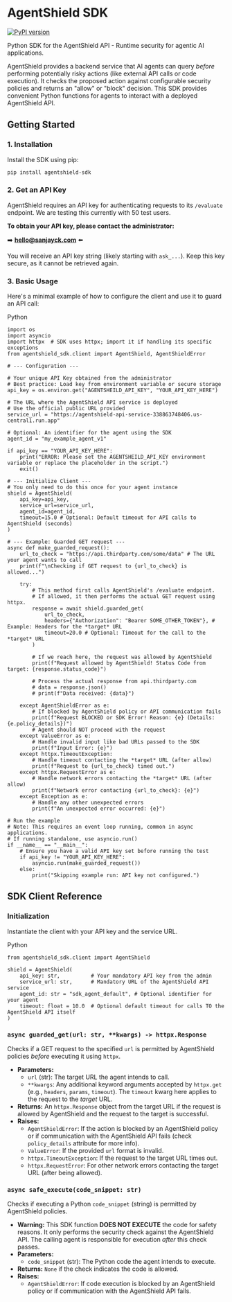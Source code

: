 # AgentShield SDK

[![PyPI version](https://badge.fury.io/py/agentshield-sdk.svg)](https://badge.fury.io/py/agentshield-sdk)

Python SDK for the AgentShield API - Runtime security for agentic AI applications.

AgentShield provides a backend service that AI agents can query *before* performing potentially risky actions (like external API calls or code execution). It checks the proposed action against configurable security policies and returns an "allow" or "block" decision. This SDK provides convenient Python functions for agents to interact with a deployed AgentShield API.

## Getting Started

### 1. Installation

Install the SDK using pip:

```bash
pip install agentshield-sdk
```

### 2. Get an API Key

AgentShield requires an API key for authenticating requests to its `/evaluate` endpoint. We are testing this currently with 50 test users.

**To obtain your API key, please contact the administrator:**

➡️ **hello@sanjayck.com** ⬅️

You will receive an API key string (likely starting with `ask_...`). Keep this key secure, as it cannot be retrieved again.

### 3. Basic Usage

Here's a minimal example of how to configure the client and use it to guard an API call:

Python

```
import os
import asyncio
import httpx  # SDK uses httpx; import it if handling its specific exceptions
from agentshield_sdk.client import AgentShield, AgentShieldError

# --- Configuration ---

# Your unique API Key obtained from the administrator
# Best practice: Load key from environment variable or secure storage
api_key = os.environ.get("AGENTSHEILD_API_KEY", "YOUR_API_KEY_HERE")

# The URL where the AgentShield API service is deployed
# Use the official public URL provided
service_url = "https://agentshield-api-service-338863748406.us-central1.run.app"

# Optional: An identifier for the agent using the SDK
agent_id = "my_example_agent_v1"

if api_key == "YOUR_API_KEY_HERE":
    print("ERROR: Please set the AGENTSHEILD_API_KEY environment variable or replace the placeholder in the script.")
    exit()

# --- Initialize Client ---
# You only need to do this once for your agent instance
shield = AgentShield(
    api_key=api_key,
    service_url=service_url,
    agent_id=agent_id,
    timeout=15.0 # Optional: Default timeout for API calls to AgentShield (seconds)
)

# --- Example: Guarded GET request ---
async def make_guarded_request():
    url_to_check = "https://api.thirdparty.com/some/data" # The URL your agent wants to call
    print(f"\nChecking if GET request to {url_to_check} is allowed...")

    try:
        # This method first calls AgentShield's /evaluate endpoint.
        # If allowed, it then performs the actual GET request using httpx.
        response = await shield.guarded_get(
            url_to_check,
            headers={"Authorization": "Bearer SOME_OTHER_TOKEN"}, # Example: Headers for the *target* URL
            timeout=20.0 # Optional: Timeout for the call to the *target* URL
        )

        # If we reach here, the request was allowed by AgentShield
        print(f"Request allowed by AgentShield! Status Code from target: {response.status_code}")

        # Process the actual response from api.thirdparty.com
        # data = response.json()
        # print(f"Data received: {data}")

    except AgentShieldError as e:
        # If blocked by AgentShield policy or API communication fails
        print(f"Request BLOCKED or SDK Error! Reason: {e} (Details: {e.policy_details})")
        # Agent should NOT proceed with the request
    except ValueError as e:
        # Handle invalid input like bad URLs passed to the SDK
        print(f"Input Error: {e}")
    except httpx.TimeoutException:
        # Handle timeout contacting the *target* URL (after allow)
        print(f"Request to {url_to_check} timed out.")
    except httpx.RequestError as e:
        # Handle network errors contacting the *target* URL (after allow)
        print(f"Network error contacting {url_to_check}: {e}")
    except Exception as e:
        # Handle any other unexpected errors
        print(f"An unexpected error occurred: {e}")

# Run the example
# Note: This requires an event loop running, common in async applications.
# If running standalone, use asyncio.run()
if __name__ == "__main__":
    # Ensure you have a valid API key set before running the test
    if api_key != "YOUR_API_KEY_HERE":
        asyncio.run(make_guarded_request())
    else:
        print("Skipping example run: API key not configured.")

```

## **SDK Client Reference**

### **Initialization**

Instantiate the client with your API key and the service URL.

Python

```
from agentshield_sdk.client import AgentShield

shield = AgentShield(
    api_key: str,          # Your mandatory API key from the admin
    service_url: str,      # Mandatory URL of the AgentShield API service
    agent_id: str = "sdk_agent_default", # Optional identifier for your agent
    timeout: float = 10.0  # Optional default timeout for calls TO the AgentShield API itself
)
```

### **`async guarded_get(url: str, **kwargs) -> httpx.Response`**

Checks if a GET request to the specified `url` is permitted by AgentShield policies *before* executing it using `httpx`.

* **Parameters:**  
  * `url` (str): The target URL the agent intends to call.  
  * `**kwargs`: Any additional keyword arguments accepted by `httpx.get` (e.g., `headers`, `params`, `timeout`). The `timeout` kwarg here applies to the request to the *target* URL.  
* **Returns:** An `httpx.Response` object from the target URL if the request is allowed by AgentShield and the request to the target is successful.  
* **Raises:**  
  * `AgentShieldError`: If the action is blocked by an AgentShield policy or if communication with the AgentShield API fails (check `policy_details` attribute for more info).  
  * `ValueError`: If the provided `url` format is invalid.  
  * `httpx.TimeoutException`: If the request to the target URL times out.  
  * `httpx.RequestError`: For other network errors contacting the target URL (after being allowed).

### **`async safe_execute(code_snippet: str)`**

Checks if executing a Python `code_snippet` (string) is permitted by AgentShield policies.

* **Warning:** This SDK function **DOES NOT EXECUTE** the code for safety reasons. It only performs the security check against the AgentShield API. The calling agent is responsible for execution *after* this check passes.  
* **Parameters:**  
  * `code_snippet` (str): The Python code the agent intends to execute.  
* **Returns:** `None` if the check indicates the code is allowed.  
* **Raises:**  
  * `AgentShieldError`: If code execution is blocked by an AgentShield policy or if communication with the AgentShield API fails.
